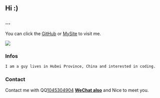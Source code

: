 ## Hi :)

### ...

You can click the [GitHub](https://github.com/yin89/) or [MySite](https://tamade.top) to visit me.

![](https://i.ibb.co/yRyCX7L/5540e3f50d87832b.gif)

### Infos

```markdown
I am a guy lives in Hubei Province, China and interested in coding.
```

### Contact

Contact me with QQ[1045304904](http://wpa.qq.com/msgrd?v=3&uin=1045304904&site=qq&menu=yes) <u>**WeChat also**</u> and Nice to meet you.
